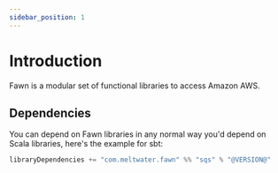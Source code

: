 ```yaml
---
sidebar_position: 1
---
```


# Introduction

Fawn is a modular set of functional libraries to access Amazon AWS.

## Dependencies

You can depend on Fawn libraries in any normal way you'd depend on Scala libraries, here's the example for sbt:

```scala
libraryDependencies += "com.meltwater.fawn" %% "sqs" % "@VERSION@"
```

